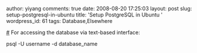 author: yiyang
comments: true
date: 2008-08-20 17:25:03
layout: post
slug: setup-postgresql-in-ubuntu
title: 'Setup PostgreSQL in Ubuntu '
wordpress_id: 61
tags: Database,Elsewhere

[#](http://solyaris.wordpress.com/2008/08/09/setup-postgres-in-ubuntu/) For accessing the database via text-based interface:

psql -U username -d database_name
